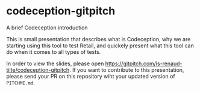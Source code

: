 # codeception-gitpitch
A brief Codeception introduction

This is small presentation that describes what is Codeception, why we are starting using this tool to test Retail, and quickely present what this tool can do when it comes to all types of tests.

In order to view the slides, please open https://gitpitch.com/ls-renaud-tilte/codeception-gitpitch. If you want to contribute to this presentation, please send your PR on this repository wiht your updated version of `PITCHME.md`.
